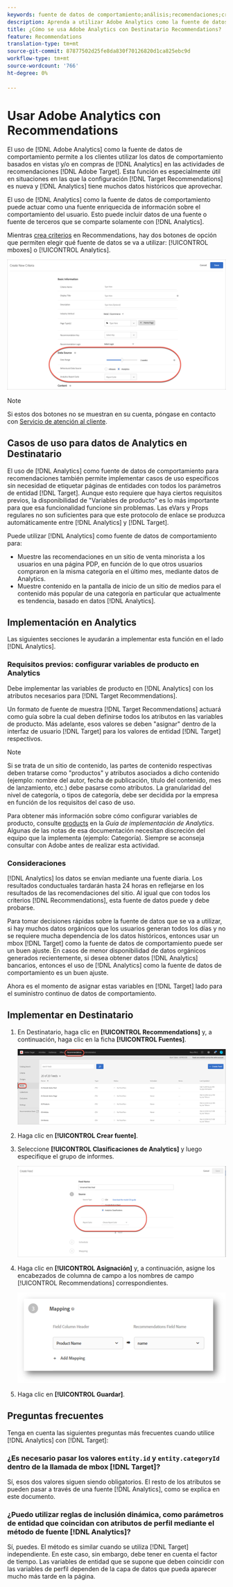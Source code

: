 ```yaml
---
keywords: fuente de datos de comportamiento;análisis;recomendaciones;criterios;variables de producto
description: Aprenda a utilizar Adobe Analytics como la fuente de datos de comportamiento para utilizar los datos de comportamiento basados en vistas o en compras de Analytics en Destinatario Recommendations.
title: ¿Cómo se usa Adobe Analytics con Destinatario Recommendations?
feature: Recommendations
translation-type: tm+mt
source-git-commit: 87877502d25fe8da830f70126820d1ca825ebc9d
workflow-type: tm+mt
source-wordcount: '766'
ht-degree: 0%

---
```



# Usar Adobe Analytics con Recommendations

El uso de [!DNL Adobe Analytics] como la fuente de datos de comportamiento permite a los clientes utilizar los datos de comportamiento basados en vistas y/o en compras de [!DNL Analytics] en las actividades de recomendaciones [!DNL Adobe Target]. Esta función es especialmente útil en situaciones en las que la configuración [!DNL Target Recommendations] es nueva y [!DNL Analytics] tiene muchos datos históricos que aprovechar.

El uso de [!DNL Analytics] como la fuente de datos de comportamiento puede actuar como una fuente enriquecida de información sobre el comportamiento del usuario. Esto puede incluir datos de una fuente o fuente de terceros que se comparte solamente con [!DNL Analytics].

Mientras [crea criterios](/help/c-recommendations/c-algorithms/create-new-algorithm.md) en Recommendations, hay dos botones de opción que permiten elegir qué fuente de datos se va a utilizar: [!UICONTROL mboxes] o [!UICONTROL Analytics].

![Botones de fuentes de datos de comportamiento](/help/c-recommendations/c-algorithms/assets/behavioral-data-source.png)

>[!NOTE]
>
>Si estos dos botones no se muestran en su cuenta, póngase en contacto con [Servicio de atención al cliente](/help/cmp-resources-and-contact-information.md#reference_ACA3391A00EF467B87930A450050077C).

## Casos de uso para datos de Analytics en Destinatario

El uso de [!DNL Analytics] como fuente de datos de comportamiento para recomendaciones también permite implementar casos de uso específicos sin necesidad de etiquetar páginas de entidades con todos los parámetros de entidad [!DNL Target]. Aunque esto requiere que haya ciertos requisitos previos, la disponibilidad de &quot;Variables de producto&quot; es lo más importante para que esa funcionalidad funcione sin problemas. Las eVars y Props regulares no son suficientes para que este protocolo de enlace se produzca automáticamente entre [!DNL Analytics] y [!DNL Target].

Puede utilizar [!DNL Analytics] como fuente de datos de comportamiento para:

* Muestre las recomendaciones en un sitio de venta minorista a los usuarios en una página PDP, en función de lo que otros usuarios compraron en la misma categoría en el último mes, mediante datos de Analytics.
* Muestre contenido en la pantalla de inicio de un sitio de medios para el contenido más popular de una categoría en particular que actualmente es tendencia, basado en datos [!DNL Analytics].

## Implementación en Analytics

Las siguientes secciones le ayudarán a implementar esta función en el lado [!DNL Analytics].

### Requisitos previos: configurar variables de producto en Analytics

Debe implementar las variables de producto en [!DNL Analytics] con los atributos necesarios para [!DNL Target Recommendations].

Un formato de fuente de muestra [!DNL Target Recommendations] actuará como guía sobre la cual deben definirse todos los atributos en las variables de producto. Más adelante, esos valores se deben &quot;asignar&quot; dentro de la interfaz de usuario [!DNL Target] para los valores de entidad [!DNL Target] respectivos.

>[!NOTE]
>
>Si se trata de un sitio de contenido, las partes de contenido respectivas deben tratarse como &quot;productos&quot; y atributos asociados a dicho contenido (ejemplo: nombre del autor, fecha de publicación, título del contenido, mes de lanzamiento, etc.) debe pasarse como atributos. La granularidad del nivel de categoría, o tipos de categoría, debe ser decidida por la empresa en función de los requisitos del caso de uso.

Para obtener más información sobre cómo configurar variables de producto, consulte [products](https://experienceleague.adobe.com/docs/analytics/implementation/vars/page-vars/products.html) en la *Guía de implementación de Analytics*. Algunas de las notas de esa documentación necesitan discreción del equipo que la implementa (ejemplo: Categoría). Siempre se aconseja consultar con Adobe antes de realizar esta actividad.

### Consideraciones

[!DNL Analytics] los datos se envían mediante una fuente diaria. Los resultados conductuales tardarán hasta 24 horas en reflejarse en los resultados de las recomendaciones del sitio. Al igual que con todos los criterios [!DNL Recommendations], esta fuente de datos puede y debe probarse.

Para tomar decisiones rápidas sobre la fuente de datos que se va a utilizar, si hay muchos datos orgánicos que los usuarios generan todos los días y no se requiere mucha dependencia de los datos históricos, entonces usar un mbox [!DNL Target] como la fuente de datos de comportamiento puede ser un buen ajuste. En casos de menor disponibilidad de datos orgánicos generados recientemente, si desea obtener datos [!DNL Analytics] bancarios, entonces el uso de [!DNL Analytics] como la fuente de datos de comportamiento es un buen ajuste.

Ahora es el momento de asignar estas variables en [!DNL Target] lado para el suministro continuo de datos de comportamiento.

## Implementar en Destinatario

1. En Destinatario, haga clic en **[!UICONTROL Recommendations]** y, a continuación, haga clic en la ficha **[!UICONTROL Fuentes]**.

   ![Fuentes](/help/c-recommendations/c-algorithms/assets/feeds-tab.png)

1. Haga clic en **[!UICONTROL Crear fuente]**.

1. Seleccione **[!UICONTROL Clasificaciones de Analytics]** y luego especifique el grupo de informes.

   ![Clasificaciones de Analytics, opción](/help/c-recommendations/c-algorithms/assets/analytics-classifications.png)

1. Haga clic en **[!UICONTROL Asignación]** y, a continuación, asigne los encabezados de columna de campo a los nombres de campo [!UICONTROL Recommendations] correspondientes.

   ![Sección Asignación](/help/c-recommendations/c-algorithms/assets/mapping.png)

1. Haga clic en **[!UICONTROL Guardar]**.

## Preguntas frecuentes

Tenga en cuenta las siguientes preguntas más frecuentes cuando utilice [!DNL Analytics] con [!DNL Target]:

### ¿Es necesario pasar los valores `entity.id` y `entity.categoryId` dentro de la llamada de mbox [!DNL Target]?

Sí, esos dos valores siguen siendo obligatorios. El resto de los atributos se pueden pasar a través de una fuente [!DNL Analytics], como se explica en este documento.

### ¿Puedo utilizar reglas de inclusión dinámica, como parámetros de entidad que coincidan con atributos de perfil mediante el método de fuente [!DNL Analytics]?

Sí, puedes. El método es similar cuando se utiliza [!DNL Target] independiente. En este caso, sin embargo, debe tener en cuenta el factor de tiempo. Las variables de entidad que se supone que deben coincidir con las variables de perfil dependen de la capa de datos que pueda aparecer mucho más tarde en la página.

